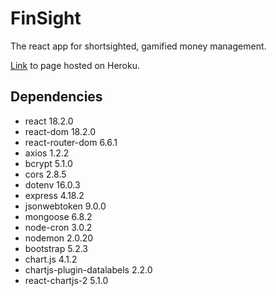 # FinSight
The react app for shortsighted, gamified money management. 

[Link](https://finsight.herokuapp.com/) to page hosted on Heroku. 

## Dependencies
- react 18.2.0
- react-dom 18.2.0
- react-router-dom 6.6.1
- axios 1.2.2
- bcrypt 5.1.0
- cors 2.8.5
- dotenv 16.0.3
- express 4.18.2
- jsonwebtoken 9.0.0
- mongoose 6.8.2
- node-cron 3.0.2
- nodemon 2.0.20
- bootstrap 5.2.3
- chart.js 4.1.2
- chartjs-plugin-datalabels 2.2.0
- react-chartjs-2 5.1.0
